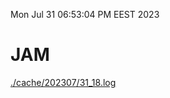 Mon Jul 31 06:53:04 PM EEST 2023
# JAM
<a href='./cache/202307/31_18.log'>./cache/202307/31_18.log</a>
